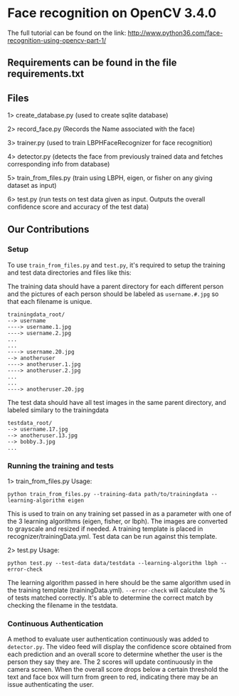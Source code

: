 # Face recognition on OpenCV 3.4.0 

The full tutorial can be found on the link: http://www.python36.com/face-recognition-using-opencv-part-1/

## Requirements can be found in the file requirements.txt

## Files

1> create_database.py (used to create sqlite database)

2> record_face.py (Records the Name associated with the face)

3> trainer.py (used to train LBPHFaceRecognizer for face recognition)

4> detector.py (detects the face from previously trained data and fetches corresponding info from database) 

5> train_from_files.py (train using LBPH, eigen, or fisher on any giving dataset as input)

6> test.py (run tests on test data given as input.  Outputs the overall confidence score and accuracy of the test data)

## Our Contributions

### Setup

To use `train_from_files.py` and `test.py`, it's required to setup the training and test data directories and files like this:

The training data should have a parent directory for each different person and the pictures of each person should be labeled as `username.#.jpg` so that each filename is unique.
```
trainingdata_root/
--> username
----> username.1.jpg
----> username.2.jpg
...
...
----> username.20.jpg
--> anotheruser
----> anotheruser.1.jpg
----> anotheruser.2.jpg
...
...
----> anotheruser.20.jpg
```

The test data should have all test images in the same parent directory, and labeled similary to the trainingdata
```
testdata_root/
--> username.17.jpg
--> anotheruser.13.jpg
--> bobby.3.jpg
...
```

### Running the training and tests

1> train_from_files.py
Usage:
```
python train_from_files.py --training-data path/to/trainingdata --learning-algorithm eigen
```

This is used to train on any training set passed in as a parameter with one of the 3 learning algorithms (eigen, fisher, or lbph).  The images are converted to grayscale and resized if needed.  A training template is placed in recognizer/trainingData.yml.  Test data can be run against this template.

2> test.py
Usage:
```
python test.py --test-data data/testdata --learning-algorithm lbph --error-check
```

The learning algorithm passed in here should be the same algorithm used in the training template (trainingData.yml).  `--error-check` will calculate the % of tests matched correctly.  It's able to determine the correct match by checking the filename in the testdata.  


### Continuous Authentication

A method to evaluate user authentication continuously was added to `detector.py`.  The video feed will display the confidence score obtained from each prediction and an overall score to determine whether the user is the person they say they are.  The 2 scores will update continuously in the camera screen.  When the overall score drops below a certain threshold the text and face box will turn from green to red, indicating there may be an issue authenticating the user.

